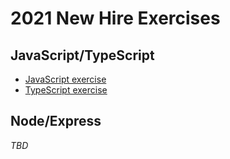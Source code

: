 # 2021 New Hire Exercises

## JavaScript/TypeScript

- [JavaScript exercise](./javascript)
- [TypeScript exercise](./typescript)

## Node/Express

_TBD_
